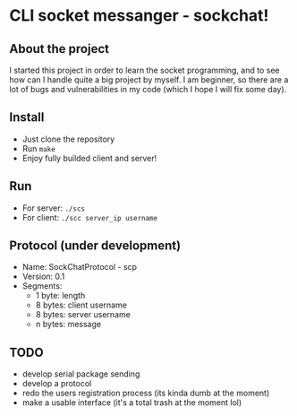# CLI socket messanger - sockchat!

## About the project
I started this project in order to learn the socket programming, and to see how can I handle quite a big project by myself. I am beginner, so there are a lot of bugs and vulnerabilities in my code (which I hope I will fix some day).

## Install
- Just clone the repository
- Run ```make```
- Enjoy fully builded client and server!

## Run
- For server: ```./scs```
- For client: ```./scc server_ip username```

## Protocol (under development)
- Name: SockChatProtocol - scp
- Version: 0.1
- Segments:
    - 1 byte: length
    - 8 bytes: client username
    - 8 bytes: server username
    - n bytes: message

## TODO
- develop serial package sending
- develop a protocol
- redo the users registration process (its kinda dumb at the moment)
- make a usable interface (it's a total trash at the moment lol)

